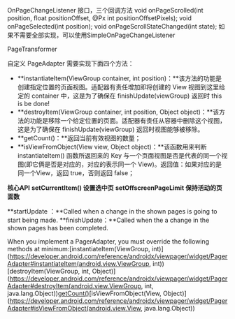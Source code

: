 OnPageChangeListener 接口，三个回调方法
void onPageScrolled(int position, float positionOffset, @Px int positionOffsetPixels);
void onPageSelected(int position);
void onPageScrollStateChanged(int state);
如果不需要全部实现，可以使用SimpleOnPageChangeListener

PageTransformer



自定义 PageAdapter 需要实现下面四个方法：

* **instantiateItem(ViewGroup container, int position)：**该方法的功能是创建指定位置的页面视图。适配器有责任增加即将创建的 View 视图到这里给定的 container 中，这是为了确保在 finishUpdate(viewGroup) 返回时 this is be done!
* **destroyItem(ViewGroup container, int position, Object object)：**该方法的功能是移除一个给定位置的页面。适配器有责任从容器中删除这个视图，这是为了确保在 finishUpdate(viewGroup) 返回时视图能够被移除。
* **getCount()：**返回当前有效视图的数量；
* **isViewFromObject(View view, Object object)：**该函数用来判断 instantiateItem() 函数所返回来的 Key 与一个页面视图是否是代表的同一个视图(即它俩是否是对应的，对应的表示同一个 View)。返回值：如果对应的是同一个View，返回 true，否则返回 false；





**核心API**
**setCurrentItem() 设置选中页**
**setOffscreenPageLimit 保持活动的页面数**

**startUpdate ：**Called when a change in the shown pages is going to start being made.
**finishUpdate：**Called when the a change in the shown pages has been completed.


When you implement a PagerAdapter, you must override the following methods at minimum:[instantiateItem(ViewGroup, int)](https://developer.android.com/reference/androidx/viewpager/widget/PagerAdapter#instantiateItem(android.view.ViewGroup, int))[destroyItem(ViewGroup, int, Object)](https://developer.android.com/reference/androidx/viewpager/widget/PagerAdapter#destroyItem(android.view.ViewGroup, int, java.lang.Object))[getCount()](https://developer.android.com/reference/androidx/viewpager/widget/PagerAdapter#getCount())[isViewFromObject(View, Object)](https://developer.android.com/reference/androidx/viewpager/widget/PagerAdapter#isViewFromObject(android.view.View, java.lang.Object))
